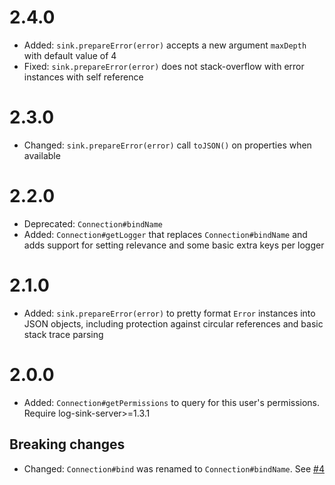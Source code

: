 # 2.4.0
* Added: `sink.prepareError(error)` accepts a new argument `maxDepth` with default value of 4
* Fixed: `sink.prepareError(error)` does not stack-overflow with error instances with self reference

# 2.3.0
* Changed: `sink.prepareError(error)` call `toJSON()` on properties when available

# 2.2.0
* Deprecated: `Connection#bindName`
* Added: `Connection#getLogger` that replaces `Connection#bindName` and adds support for setting relevance and some basic extra keys per logger

# 2.1.0
* Added: `sink.prepareError(error)` to pretty format `Error` instances into JSON objects, including protection against circular references and basic stack trace parsing

# 2.0.0
* Added: `Connection#getPermissions` to query for this user's permissions. Require log-sink-server>=1.3.1

## Breaking changes
* Changed: `Connection#bind` was renamed to `Connection#bindName`. See [#4](https://github.com/clubedaentrega/log-sink/issues/4)